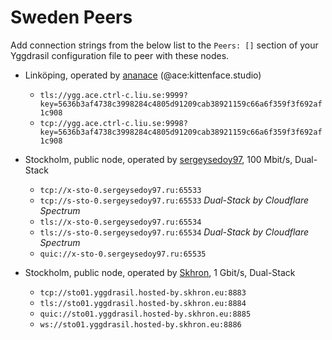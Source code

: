 # Sweden Peers

Add connection strings from the below list to the `Peers: []` section of your
Yggdrasil configuration file to peer with these nodes.

* Linköping, operated by [ananace](https://github.com/ananace) (@ace:kittenface.studio)
  * `tls://ygg.ace.ctrl-c.liu.se:9999?key=5636b3af4738c3998284c4805d91209cab38921159c66a6f359f3f692af1c908`
  * `tcp://ygg.ace.ctrl-c.liu.se:9998?key=5636b3af4738c3998284c4805d91209cab38921159c66a6f359f3f692af1c908`

* Stockholm, public node, operated by [sergeysedoy97](https://t.me/sergeysedoy97), 100 Mbit/s, Dual-Stack
  * `tcp://x-sto-0.sergeysedoy97.ru:65533`
  * `tcp://s-sto-0.sergeysedoy97.ru:65533` *Dual-Stack by Cloudflare Spectrum*
  * `tls://x-sto-0.sergeysedoy97.ru:65534`
  * `tls://s-sto-0.sergeysedoy97.ru:65534` *Dual-Stack by Cloudflare Spectrum*
  * `quic://x-sto-0.sergeysedoy97.ru:65535`

* Stockholm, public node, operated by [Skhron](https://skhron.eu/), 1 Gbit/s, Dual-Stack
  * `tcp://sto01.yggdrasil.hosted-by.skhron.eu:8883`
  * `tls://sto01.yggdrasil.hosted-by.skhron.eu:8884`
  * `quic://sto01.yggdrasil.hosted-by.skhron.eu:8885`
  * `ws://sto01.yggdrasil.hosted-by.skhron.eu:8886`
